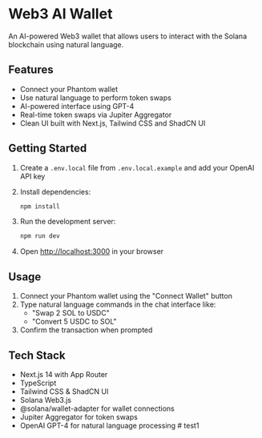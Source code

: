 # Web3 AI Wallet

An AI-powered Web3 wallet that allows users to interact with the Solana blockchain using natural language.

## Features

- Connect your Phantom wallet
- Use natural language to perform token swaps
- AI-powered interface using GPT-4
- Real-time token swaps via Jupiter Aggregator
- Clean UI built with Next.js, Tailwind CSS and ShadCN UI

## Getting Started

1. Create a `.env.local` file from `.env.local.example` and add your OpenAI API key

2. Install dependencies:
   ```bash
   npm install
   ```

3. Run the development server:
   ```bash
   npm run dev
   ```

4. Open [http://localhost:3000](http://localhost:3000) in your browser

## Usage

1. Connect your Phantom wallet using the "Connect Wallet" button
2. Type natural language commands in the chat interface like:
   - "Swap 2 SOL to USDC"
   - "Convert 5 USDC to SOL"
3. Confirm the transaction when prompted

## Tech Stack

- Next.js 14 with App Router
- TypeScript
- Tailwind CSS & ShadCN UI
- Solana Web3.js
- @solana/wallet-adapter for wallet connections
- Jupiter Aggregator for token swaps
- OpenAI GPT-4 for natural language processing
#   t e s t 1  
 